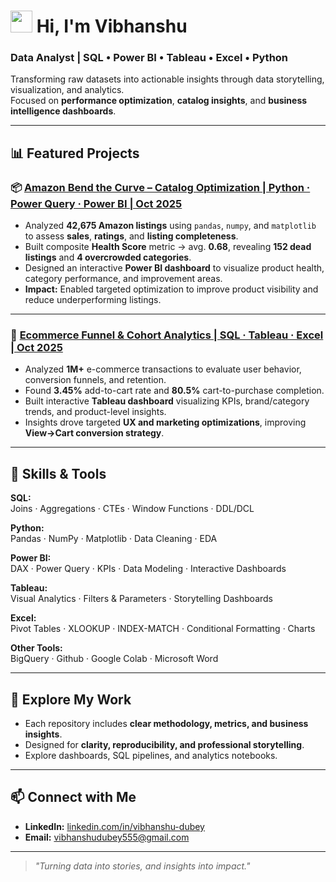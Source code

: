 #  <img src="https://camo.githubusercontent.com/d552948e7884c41fde2d32b9221d79f0df2076c7d824aaab954ca93f53d95884/68747470733a2f2f6d656469612e67697068792e636f6d2f6d656469612f6876524a434c467a6361737252346961377a2f67697068792e676966" width="35"> Hi, I'm Vibhanshu  

### Data Analyst | SQL • Power BI • Tableau • Excel • Python  

Transforming raw datasets into actionable insights through data storytelling, visualization, and analytics.  
Focused on **performance optimization**, **catalog insights**, and **business intelligence dashboards**.  

---

## 📊 Featured Projects  

### 📦 [Amazon Bend the Curve – Catalog Optimization | Python · Power Query · Power BI | Oct 2025](https://github.com/Vibhanshu-555/Amazon-Bend-the-Curve)
- Analyzed **42,675 Amazon listings** using `pandas`, `numpy`, and `matplotlib` to assess **sales**, **ratings**, and **listing completeness**.  
- Built composite **Health Score** metric → avg. **0.68**, revealing **152 dead listings** and **4 overcrowded categories**.  
- Designed an interactive **Power BI dashboard** to visualize product health, category performance, and improvement areas.  
- **Impact:** Enabled targeted optimization to improve product visibility and reduce underperforming listings.  

---

### 🛒 [Ecommerce Funnel & Cohort Analytics | SQL · Tableau · Excel | Oct 2025](https://github.com/Vibhanshu-555/Ecommerce-Funnel-Cohort-Analysis)  
- Analyzed **1M+** e-commerce transactions to evaluate user behavior, conversion funnels, and retention.
- Found **3.45%** add-to-cart rate and **80.5%** cart-to-purchase completion.
- Built interactive **Tableau dashboard** visualizing KPIs, brand/category trends, and product-level insights.
- Insights drove targeted **UX and marketing optimizations**, improving **View→Cart conversion strategy**.  

---

## 🧠 Skills & Tools  

**SQL:**  
Joins · Aggregations · CTEs · Window Functions · DDL/DCL  

**Python:**  
Pandas · NumPy · Matplotlib · Data Cleaning · EDA  

**Power BI:**  
DAX · Power Query · KPIs · Data Modeling · Interactive Dashboards  

**Tableau:**  
Visual Analytics · Filters & Parameters · Storytelling Dashboards  

**Excel:**  
Pivot Tables · XLOOKUP · INDEX-MATCH · Conditional Formatting · Charts  

**Other Tools:**  
BigQuery · Github · Google Colab · Microsoft Word  

---

## 🧭 Explore My Work  

- Each repository includes **clear methodology, metrics, and business insights**.  
- Designed for **clarity, reproducibility, and professional storytelling**.  
- Explore dashboards, SQL pipelines, and analytics notebooks.  

---

## 📫 Connect with Me  

- **LinkedIn:** [linkedin.com/in/vibhanshu-dubey](https://www.linkedin.com/in/vibhanshu-dubey)  
- **Email:** [vibhanshudubey555@gmail.com](mailto:vibhanshudubey555@gmail.com)  

---

> *"Turning data into stories, and insights into impact."*
